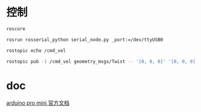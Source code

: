 
# 控制

```sh
roscore

rosrun rosserial_python serial_node.py _port:=/dev/ttyUSB0

rostopic echo /cmd_vel

rostopic pub -1 /cmd_vel geometry_msgs/Twist -- '[0, 0, 0]' '[0, 0, 0]'
```

# doc

[arduino pro mini 官方文档](https://store.arduino.cc/usa/arduino-pro-mini)

